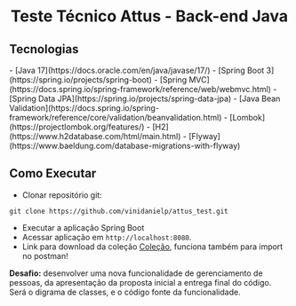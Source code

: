 <h1 align="center">
  Teste Técnico Attus - Back-end Java 
</h1>

## Tecnologias
<div style+"display:flex;">
- [Java 17](https://docs.oracle.com/en/java/javase/17/)
- [Spring Boot 3](https://spring.io/projects/spring-boot)
- [Spring MVC](https://docs.spring.io/spring-framework/reference/web/webmvc.html)
- [Spring Data JPA](https://spring.io/projects/spring-data-jpa)
- [Java Bean Validation](https://docs.spring.io/spring-framework/reference/core/validation/beanvalidation.html)
- [Lombok](https://projectlombok.org/features/)
- [H2](https://www.h2database.com/html/main.html)
- [Flyway](https://www.baeldung.com/database-migrations-with-flyway)
</div>

## Como Executar

- Clonar repositório git:
```
git clone https://github.com/vinidanielp/attus_test.git
```
- Executar a aplicação Spring Boot
- Acessar aplicação em `http://localhost:8080`.
- Link para download da coleção [Coleção](https://drive.usercontent.google.com/uc?id=1GcbmM-jKEGoX8BTbZJ8ZQLEBDmtJ-3H7&export=download), funciona também para import no postman!

**Desafio:** desenvolver uma nova funcionalidade de gerenciamento de pessoas, da apresentação da proposta inicial a entrega final do código. Será o digrama de classes, e o código fonte da funcionalidade.


